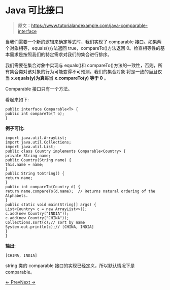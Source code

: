 # Java 可比接口

> 原文：<https://www.tutorialandexample.com/java-comparable-interface>

当我们需要一个新的逻辑来确定等式时，我们实现了 comparable 接口。如果两个对象相等，equals()方法返回 true，compareTo()方法返回 0。检查相等性的基本需求是按照我们的特定需求对我们的集合进行排序。

我们需要在集合对象中实现与 equals()和 compareTo()方法的一致性，否则，所有集合类对该对象的行为可能变得不可预测。我们的集合对象  将是一致的当且仅当  **x.equals(y)为真**每当 **x.compareTo(y) 等于 0** 。

Comparable 接口只有一个方法。

看起来如下:

```
public interface Comparable<T> {
public int compareTo(T o);
}
```

**例子可比:**

```
import java.util.ArrayList;
import java.util.Collections;
import java.util.List;
public class Country implements Comparable<Country> {
private String name;
public Country(String name) {
this.name = name;
}
public String toString() {
return name;
}
public int compareTo(Country d) {
return name.compareTo(d.name);  // Returns natural ordering of the Alphabets.
}
public static void main(String[] args) {
List<Country> c = new ArrayList<>();
c.add(new Country("INDIA"));
c.add(new Country("CHINA"));
Collections.sort(c);// sort by name
System.out.println(c);// [CHINA, INDIA]
}
}
```

**输出:**

```
[CHINA, INDIA]
```

string 类的 comparable 接口的实现已经定义，所以默认情况下是 comparable。

[← Prev](https://www.tutorialandexample.com/java-map-interface)[Next →](https://www.tutorialandexample.com/java-comparator-interface)
